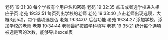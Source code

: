 老苑  19:31:38
每个学校有个用户名和密码
老苑  19:32:35
点击或者选学校进入相应子页
老苑  19:32:51
每页列出学校的老师
老苑  19:33:40
点击老师出现选项，大概3到5项，每个选项选是否
老苑  19:34:07
后台功能
老苑  19:34:27
添加学校，添加学校的老师
老苑  19:34:44
老师最好按照学科填写
老苑  19:35:21
统计每个选项被选是否的次数，能够导出excel表